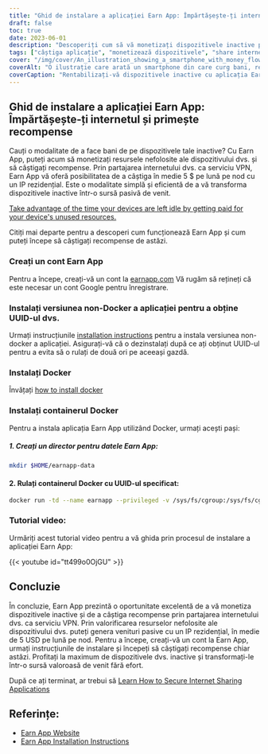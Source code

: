 ```yaml
---
title: "Ghid de instalare a aplicației Earn App: Împărtășește-ți internetul și primește recompense"
draft: false
toc: true
date: 2023-06-01
description: "Descoperiți cum să vă monetizați dispozitivele inactive prin partajarea internetului și obținerea de recompense cu Earn App."
tags: ["câștiga aplicație", "monetizează dispozitivele", "share internet", "câștiga recompense", "venituri pasive", "resurse ale dispozitivului", "Serviciul VPN", "IP rezidențial", "dispozitive inactive", "face bani", "partajarea pe internet", "câștigați instalarea aplicației", "instalare docker", "container docker", "câștigați tutorialul aplicației", "câștiga site-ul web app", "instrucțiuni de instalare", "câștigați contul de aplicații", "versiunea non-docker", "UUID", "instalați docker", "instalare container docker", "tutorial video", "câștiga referințe de aplicații", "câștigați link-ul site-ului web al aplicației", "câștigați instrucțiuni de instalare a aplicației"]
cover: "/img/cover/An_illustration_showing_a_smartphone_with_money_flowing_out.png"
coverAlt: "O ilustrație care arată un smartphone din care curg bani, reprezentând conceptul de câștig de recompense prin partajarea resurselor de internet prin intermediul aplicației Earn."
coverCaption: "Rentabilizați-vă dispozitivele inactive cu aplicația Earn App"
---
```


## Ghid de instalare a aplicației Earn App: Împărtășește-ți internetul și primește recompense

Cauți o modalitate de a face bani de pe dispozitivele tale inactive? Cu Earn App, puteți acum să monetizați resursele nefolosite ale dispozitivului dvs. și să câștigați recompense. Prin partajarea internetului dvs. ca serviciu VPN, Earn App vă oferă posibilitatea de a câștiga în medie 5 $ pe lună pe nod cu un IP rezidențial. Este o modalitate simplă și eficientă de a vă transforma dispozitivele inactive într-o sursă pasivă de venit.

[Take advantage of the time your devices are left idle by getting paid for your device's unused resources.](https://earnapp.com/i/GCL9QzB5)

Citiți mai departe pentru a descoperi cum funcționează Earn App și cum puteți începe să câștigați recompense de astăzi.

### Creați un cont Earn App
Pentru a începe, creați-vă un cont la [earnapp.com](https://earnapp.com/i/GCL9QzB5) Vă rugăm să rețineți că este necesar un cont Google pentru înregistrare.

### Instalați versiunea non-Docker a aplicației pentru a obține UUID-ul dvs.
Urmați instrucțiunile [installation instructions](https://help.earnapp.com/hc/en-us/articles/10261224561553-Installation-instructions) pentru a instala versiunea non-docker a aplicației. Asigurați-vă că o dezinstalați după ce ați obținut UUID-ul pentru a evita să o rulați de două ori pe aceeași gazdă.

### Instalați Docker

Învățați [how to install docker](https://simeononsecurity.ch/other/creating-profitable-low-powered-crypto-miners/#installing-docker)

### Instalați containerul Docker
Pentru a instala aplicația Earn App utilizând Docker, urmați acești pași:

##### 1. Creați un director pentru datele Earn App:

```bash
mkdir $HOME/earnapp-data
```

#### 2. Rulați containerul Docker cu UUID-ul specificat:

```bash
docker run -td --name earnapp --privileged -v /sys/fs/cgroup:/sys/fs/cgroup:ro -v $HOME/earnapp-data:/etc/earnapp -e "EARNAPP_UUID"="" -e 'PUID'='99' -e 'PGID'='100' --name earnapp fazalfarhan01/earnapp:lite
```

### Tutorial video:
Urmăriți acest tutorial video pentru a vă ghida prin procesul de instalare a aplicației Earn App:

{{< youtube id="tt499o0OjGU" >}}


## Concluzie

În concluzie, Earn App prezintă o oportunitate excelentă de a vă monetiza dispozitivele inactive și de a câștiga recompense prin partajarea internetului dvs. ca serviciu VPN. Prin valorificarea resurselor nefolosite ale dispozitivului dvs. puteți genera venituri pasive cu un IP rezidențial, în medie de 5 USD pe lună pe nod. Pentru a începe, creați-vă un cont la Earn App, urmați instrucțiunile de instalare și începeți să câștigați recompense chiar astăzi. Profitați la maximum de dispozitivele dvs. inactive și transformați-le într-o sursă valoroasă de venit fără efort.

După ce ați terminat, ar trebui să [Learn How to Secure Internet Sharing Applications](https://simeononsecurity.ch/other/how-to-secure-internet-sharing-applications/)

## Referințe:

- [Earn App Website](https://earnapp.com)
- [Earn App Installation Instructions](https://help.earnapp.com)